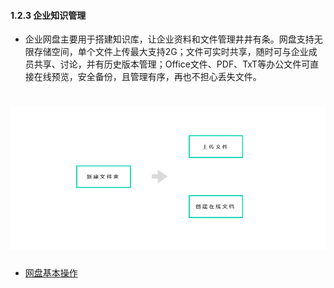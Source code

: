 #### 1.2.3 企业知识管理

* 企业网盘主要用于搭建知识库，让企业资料和文件管理井井有条。网盘支持无限存储空间，单个文件上传最大支持2G；文件可实时共享，随时可与企业成员共享、讨论，并有历史版本管理；Office文件、PDF、TxT等办公文件可直接在线预览，安全备份，且管理有序，再也不担心丢失文件。

# ![](/assets/1213企业知识管理.png)

* [网盘基本操作](/ru-men-zhi-nan/ji-chu-ying-yong/qi-ye-zhi-shi-guan-li/wang-pan-ji-ben-cao-zuo.md)
